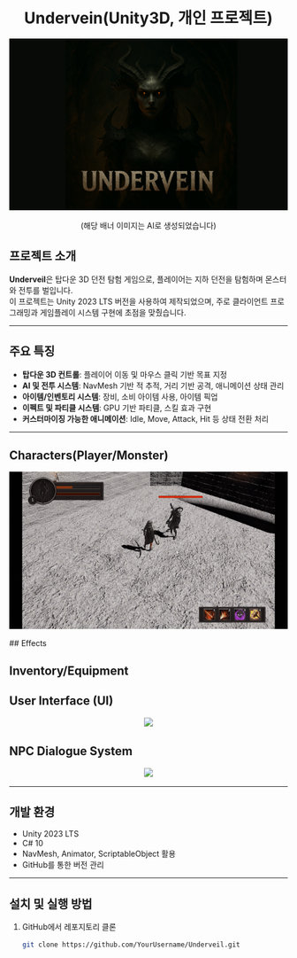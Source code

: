 <h1 align="center">Undervein(Unity3D, 개인 프로젝트)</h1>

![Banner Image](Packages/GitImages/Undervein.png)
<p align="center">
   (해당 배너 이미지는 AI로 생성되었습니다)
</p>

## 프로젝트 소개
**Underveil**은 탑다운 3D 던전 탐험 게임으로, 플레이어는 지하 던전을 탐험하며 몬스터와 전투를 벌입니다.  
이 프로젝트는 Unity 2023 LTS 버전을 사용하여 제작되었으며, 주로 클라이언트 프로그래밍과 게임플레이 시스템 구현에 초점을 맞췄습니다.

---

## 주요 특징
- **탑다운 3D 컨트롤**: 플레이어 이동 및 마우스 클릭 기반 목표 지정
- **AI 및 전투 시스템**: NavMesh 기반 적 추적, 거리 기반 공격, 애니메이션 상태 관리
- **아이템/인벤토리 시스템**: 장비, 소비 아이템 사용, 아이템 픽업
- **이펙트 및 파티클 시스템**: GPU 기반 파티클, 스킬 효과 구현
- **커스터마이징 가능한 애니메이션**: Idle, Move, Attack, Hit 등 상태 전환 처리

---

## Characters(Player/Monster)
<p align="center">
   <img src="Packages/GitImages/MonsterAtt.gif" width="900" />
</p>
## Effects

## Inventory/Equipment

## User Interface (UI)
<p align="center">
   <img src="Packages/GitImages/ClickUI.gif" width="900" />
</p>

## NPC Dialogue System
<p align="center">
   <img src="Packages/GitImages/NPC.gif" width="900" />
</p>


---

## 개발 환경
- Unity 2023 LTS
- C# 10
- NavMesh, Animator, ScriptableObject 활용
- GitHub를 통한 버전 관리

---

## 설치 및 실행 방법
1. GitHub에서 레포지토리 클론
   ```bash
   git clone https://github.com/YourUsername/Underveil.git
